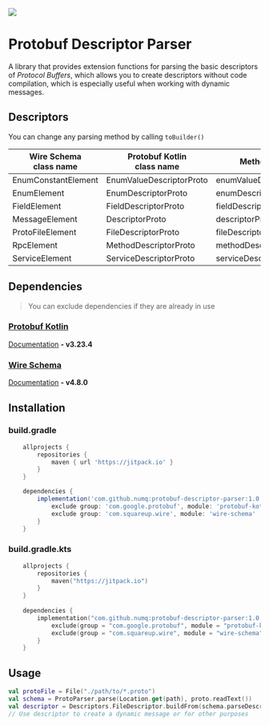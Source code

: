 [![](https://jitpack.io/v/numq/protobuf-descriptor-parser.svg)](https://jitpack.io/#numq/protobuf-descriptor-parser)

# Protobuf Descriptor Parser

A library that provides extension functions for parsing the basic descriptors of *Protocol Buffers*, which allows you to
create descriptors without code compilation, which is especially useful when working with dynamic messages.

## Descriptors

You can change any parsing method by calling `toBuilder()`

| Wire Schema<br/>class name | Protobuf Kotlin<br/>class name | Method name              |
|----------------------------|--------------------------------|--------------------------|
| EnumConstantElement        | EnumValueDescriptorProto       | enumValueDescriptorProto |
| EnumElement                | EnumDescriptorProto            | enumDescriptorProto      |
| FieldElement               | FieldDescriptorProto           | fieldDescriptorProto     |
| MessageElement             | DescriptorProto                | descriptorProto          |
| ProtoFileElement           | FileDescriptorProto            | fileDescriptorProto      |
| RpcElement                 | MethodDescriptorProto          | methodDescriptorProto    |
| ServiceElement             | ServiceDescriptorProto         | serviceDescriptorProto   |

## Dependencies

> You can exclude dependencies if they are already in use

### [Protobuf Kotlin](https://mvnrepository.com/artifact/com.google.protobuf/protobuf-kotlin)

[Documentation](https://www.javadoc.io/doc/com.google.protobuf/protobuf-kotlin/3.23.4/com/google/protobuf/package-summary.html)
**- v3.23.4**

### [Wire Schema](https://mvnrepository.com/artifact/com.squareup.wire/wire-schema)

[Documentation](https://square.github.io/wire/2.x/wire-schema/index.html?com/squareup/wire/schema/Schema.html) **-
v4.8.0**

## Installation

### build.gradle

```groovy
    allprojects {
        repositories {
            maven { url 'https://jitpack.io' }
        }
    }

    dependencies {
        implementation('com.github.numq:protobuf-descriptor-parser:1.0.0') {
            exclude group: 'com.google.protobuf', module: 'protobuf-kotlin'
            exclude group: 'com.squareup.wire', module: 'wire-schema'
        }
    }
```

### build.gradle.kts

```kotlin
    allprojects {
        repositories {
            maven("https://jitpack.io")
        }
    }
    
    dependencies {
        implementation("com.github.numq:protobuf-descriptor-parser:1.0.0") {
            exclude(group = "com.google.protobuf", module = "protobuf-kotlin")
            exclude(group = "com.squareup.wire", module = "wire-schema")
        }
    }
```

## Usage

```kotlin
val protoFile = File("./path/to/*.proto")
val schema = ProtoParser.parse(Location.get(path), proto.readText())
val descriptor = Descriptors.FileDescriptor.buildFrom(schema.parseDescriptor(protoFile.Name), arrayOf())
// Use descriptor to create a dynamic message or for other purposes
```